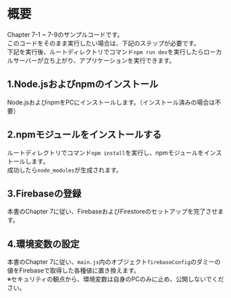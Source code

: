 # 概要
Chapter 7-1 ~ 7-9のサンプルコードです。  
このコードをそのまま実行したい場合は、下記のステップが必要です。  
下記を実行後、ルートディレクトリでコマンド`npm run dev`を実行したらローカルサーバーが立ち上がり、アプリケーションを実行できます。

## 1.Node.jsおよびnpmのインストール
Node.jsおよびnpmをPCにインストールします。（インストール済みの場合は不要）

## 2.npmモジュールをインストールする
ルートディレクトリでコマンド`npm install`を実行し、npmモジュールをインストールします。  
成功したら`node_modules`が生成されます。

## 3.Firebaseの登録
本書のChapter 7に従い、FirebaseおよびFirestoreのセットアップを完了させます。

## 4.環境変数の設定
本書のChapter 7に従い、`main.js`内のオブジェクト`firebaseConfig`のダミーの値をFirebaseで取得した各種値に置き換えます。  
※セキュリティの観点から、環境変数は自身のPCのみに止め、公開しないでください。
